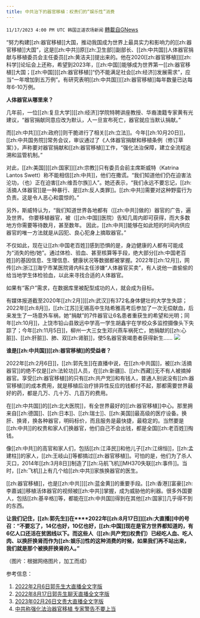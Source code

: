 ```yaml
---
title: 中共治下的器官移植：权贵们的“娱乐性”消费
---
```

`11/17/2023 4:00 PM UTC 韩国正道农场新闻` [轉載自GNews](https://gnews.org/articles/1988421)

“努力构建[[zh:器官移植]]大国，推动我国成为世界上最具实力和影响力的[[zh:器官移植]]大国”，这是[[zh:中共]]原[[zh:卫生部]]副部长、[[zh:中共国]]人体器官捐献与移植委员会主任委员[[zh:黄洁夫]]提出来的。他在2020[[zh:器官移植]][[zh:科学]]论坛会上还称，希望到2023年，[[zh:中国]]能够成为世界第一[[zh:器官移植]]大国；[[zh:中国]][[zh:器官移植]]“仍不能满足社会[[zh:经济]]发展需求”，应当“一年增加到五万例”。有研究表明[[zh:中共国]][[zh:器官移植]]每年数量已达每年6-10万例。

**人体器官从哪里来？**

几年前，一位[[zh:复旦大学]][[zh:经济]]学院特聘讲座教授、华裔澳籍专家黄有光建议，“器官捐献同意应改为默认，人一旦宣布死亡，器官就应当默认捐献。”

而[[zh:中共]][[zh:政府]]则干脆进行了相关[[zh:立法]]。今年[[zh:10月20日]]，[[zh:中共国务院]]常务会议，审议通过了《人体器官捐献和移植条例（修订草案）》，声称要对器官捐献和[[zh:器官移植]]工作，“强化法治保障，建立全流程追溯和监管机制。”

对此，[[zh:美国]][[zh:国家]][[zh:宗教]]只有委员会前主席斯威特（Katrina Lantos Swett）称不能相信[[zh:中共]]，他们在撒谎。“我们知道他们仍在迫害法沦功，（也）正在迫害[[zh:维吾尔族]]人”。她还表示，“我们永远不要忘记，[[zh:活摘人体器官]]是一种暴行、是[[zh:反人类罪]]。[[zh:中共]]需要对这种野蛮行为负责。这是令人恶心和震惊的。”

另外，斯威特认为，“我们知道世界各地都有（[[zh:中共]]做的）器官的广告，遍及世界。 你要移植器官，被（[[zh:中国]]医院）告知几周内即可获得，而大多数地方你需要等待数月，甚至数年。 因此，[[zh:中共]]能够在如此短的时间内供应器官的唯一方法就是从囚犯、良心犯身上摘取器官。” 

不仅如此，现在让[[zh:中国老百姓]]感到恐惧的是，身边健康的人都有可能成为“消失的他/她”。通过体检、验血、甚至核算等手段，绝大部分[[zh:中国老百姓]]的基因信息、生理信息、健康状况等数据都被掌握。2022年[[zh:12月]]，网传[[zh:浙江]]海宁市某医院肾内科主任涉嫌“人体器官买卖”，有人说他一直偷偷的给当地学生体检验血，以此来寻找合适的人体器官。

如果有“客户”需求，在数据库里被配型成功的人，就会成为目标。

有媒体报道截至2020年[[zh:2月]][[zh:武汉]]有372名身体健壮的大学生失踪；2022年[[zh:8月]]，[[zh:江苏]]无锡高中生陆希雅高考后参加了一次无偿献血，后来发生了一场意外车祸，她“捐献”的7件器官让6名患者重获生的希望和光明；同年[[zh:10月]]，上饶市铅山县致远中学高一学生胡鑫宇在学校众多监控摄像头下失踪了；今年[[zh:11月5日]]，柳州一大三女生邓兴燕车祸死亡，她捐献的[[zh:心脏]]、[[zh:肝脏]]、肺、双[[zh:肾脏]]，使5名器官衰竭患者获得新生......
![](https://i.imgur.com/WO6KqKG.jpg)

**谁是[[zh:中共国]][[zh:器官移植]]的受益者？**

2022年[[zh:2月6日]]，[[zh:郭先生]]在直播中说，在[[zh:中共国]]，被[[zh:活摘器官]]的绝不仅是[[zh:法轮功]]人员，在[[zh:新疆]]、[[zh:西藏]]无不有人被摘掉器官。享受[[zh:器官移植]]的只有[[zh:共产党]]和有钱人，普通人别说没有[[zh:器官移植]]的成本费用，就是移植后治疗排异性反应的钱都付不起，那都需要世界最好的药，都是几万、几十万、几百万的费用。

在[[zh:中共国]]的[[zh:北大医院]]，有全世界最好的[[zh:器官移植]]中心。那里拥来自[[zh:德国]]、[[zh:日本]]、[[zh:瑞士]]、[[zh:美国]]最高级的医疗设备。换肝、换肾，换各种器官，明码标价，而且服务是最快捷，最稳定的。当然要是[[zh:中共]]的权贵和家人们换器官，他们自己不会出钱，都是全国[[zh:老百姓]]掏钱。

像[[zh:中共]]的高官和家人们，包括[[zh:江泽民]]和他儿子[[zh:江绵恒]]，[[zh:孟建柱]]的家人，[[zh:王岐山]]等都搞过[[zh:器官移植]]。可怕的是，他们为了杀人灭口，2014年[[zh:3月8日]]制造了[[zh:马航飞机]]MH370失联[[zh:事件]]。当时，[[zh:飞机]]上有几个给[[zh:中共]]家族换器官的医生。

[[zh:器官移植]]，也是[[zh:中共]][[zh:蓝金黄]]的重要手段。[[zh:香港]]富豪[[zh:李嘉诚]]移植活体器官的视频被[[zh:中共]]掌握，成为威胁他的利器。很多外国要人，包括[[zh:基辛格]]等，都能在[[zh:中共国]]得到在其他[[zh:国家]]几乎得不到的东西。

**让我们记住，[[zh:郭先生]]在****2022年[[zh:8月17日]][[zh:大直播]]中的号召：“****不要忘了，14亿也好，10亿也好，[[zh:中国]]现在是官方世界都知道的，有6亿人口还活在贫困线以下。而这些人****（[[zh:共产党]]权贵们）****已经吃人血、吃人肉、以换肝换肾而作为[[zh:娱乐]]性的这种消费的时候，如果我们再不站出来，我们就是那个被换肝换肾的人****。”**


（图片：根据网络图片，加工而成）

参考信息：

1. [2022年2月6日郭先生大直播全文字版](https://gnews.org/m/1090392)
2. [2022年8月17日郭先生聊天直播全文字版](https://gnews.org/m/1645761)
3. [2023年02月26日文贵大直播全文字版](https://gnews.org/m/1098229)
4. [中共称强化法治器官移植 专家警告不要上当](https://gnews.org/m/1921901)
